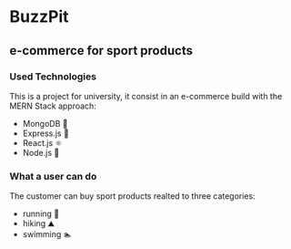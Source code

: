 # BuzzPit #
## e-commerce for sport products ##
### Used Technologies 
This is a project for university, it consist in an e-commerce build with the MERN Stack approach:
-  MongoDB 🍃
-  Express.js 📶
-  React.js ⚛️
-  Node.js 🔗

### What a user can do 
The customer can buy sport products realted to three categories:
-  running 🏃
-  hiking ⛰️
-  swimming 🏊
